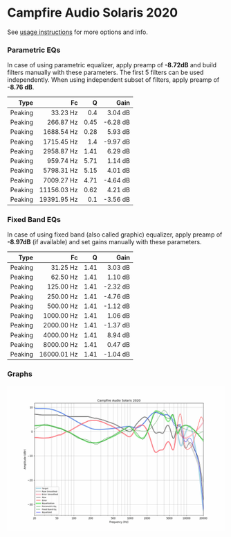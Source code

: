 # Campfire Audio Solaris 2020
See [usage instructions](https://github.com/jaakkopasanen/AutoEq#usage) for more options and info.

### Parametric EQs
In case of using parametric equalizer, apply preamp of **-8.72dB** and build filters manually
with these parameters. The first 5 filters can be used independently.
When using independent subset of filters, apply preamp of **-8.76 dB**.

| Type    | Fc          |    Q | Gain     |
|--------:|------------:|-----:|---------:|
| Peaking | 33.23 Hz    | 0.4  | 3.04 dB  |
| Peaking | 266.87 Hz   | 0.45 | -6.28 dB |
| Peaking | 1688.54 Hz  | 0.28 | 5.93 dB  |
| Peaking | 1715.45 Hz  | 1.4  | -9.97 dB |
| Peaking | 2958.87 Hz  | 1.41 | 6.29 dB  |
| Peaking | 959.74 Hz   | 5.71 | 1.14 dB  |
| Peaking | 5798.31 Hz  | 5.15 | 4.01 dB  |
| Peaking | 7009.27 Hz  | 4.71 | -4.64 dB |
| Peaking | 11156.03 Hz | 0.62 | 4.21 dB  |
| Peaking | 19391.95 Hz | 0.1  | -3.56 dB |

### Fixed Band EQs
In case of using fixed band (also called graphic) equalizer, apply preamp of **-8.97dB**
(if available) and set gains manually with these parameters.

| Type    | Fc          |    Q | Gain     |
|--------:|------------:|-----:|---------:|
| Peaking | 31.25 Hz    | 1.41 | 3.03 dB  |
| Peaking | 62.50 Hz    | 1.41 | 1.10 dB  |
| Peaking | 125.00 Hz   | 1.41 | -2.32 dB |
| Peaking | 250.00 Hz   | 1.41 | -4.76 dB |
| Peaking | 500.00 Hz   | 1.41 | -1.12 dB |
| Peaking | 1000.00 Hz  | 1.41 | 1.06 dB  |
| Peaking | 2000.00 Hz  | 1.41 | -1.37 dB |
| Peaking | 4000.00 Hz  | 1.41 | 8.94 dB  |
| Peaking | 8000.00 Hz  | 1.41 | 0.47 dB  |
| Peaking | 16000.01 Hz | 1.41 | -1.04 dB |

### Graphs
![](./Campfire%20Audio%20Solaris%202020.png)